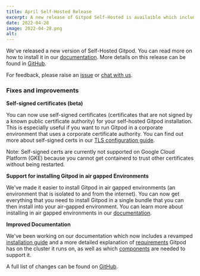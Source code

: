 ```yaml
---
title: April Self-Hosted Release
excerpt: A new release of Gitpod Self-Hosted is availaible which includes support for self-signed certs and facilitates installing Gitpod in air gapped environments.
date: 2022-04-28
image: 2022-04-28.png
alt:
---
```


<script>
  import Contributors from "$lib/components/changelog/contributors.svelte";
</script>

We've released a new version of Self-Hosted Gitpod. You can read more on how to install it in our [documentation](https://www.gitpod.io/docs/configure/self-hosted/latest). More details on this release can be found in [GitHub](https://github.com/gitpod-io/gitpod/releases).

For feedback, please raise an [issue](https://github.com/gitpod-io/gitpod/issues/new?assignees=&labels=bug&template=bug_report.yml) or [chat with us](https://www.gitpod.io/chat).

<p><Contributors usernames="nandajavarma,MrSimonEmms,Pothulapati,corneliusludmann,lucasvaltl" /></p>

### Fixes and improvements

**Self-signed certificates (beta)**

You can now use self-signed certificates (certificates that are not signed by a known public certificate authority) for your self-hosted Gitpod installation. This is especially useful if you want to run Gitpod in a corporate environment that uses a corporate certificate authority. You can find out more about self-signed certs in our [TLS configuration guide](https://www.gitpod.io/docs/configure/self-hosted/latest/advanced/tls).

Note: Self-signed certs are currently not supported on Google Cloud Platform (GKE) because you cannot get containerd to trust other certificates without being restarted.

**Support for installing Gitpod in air gapped Environments**

We've made it easier to install Gitpod in air gapped environments (an environment that is isolated to and from the internet). You can now get everything that you need to install Gitpod in a single bundle that you can then install into your air-gapped environment. You can learn more about installing in air gapped environments in our [documentation](https://www.gitpod.io/docs/configure/self-hosted/latest/advanced/air-gap).

**Improved Documentation**

We've been working on our documentation which now includes a revamped [installation guide](https://www.gitpod.io/docs/configure/self-hosted/latest/installing-gitpod) and a more detailed explanation of [requirements](https://www.gitpod.io/docs/configure/self-hosted/latest/cluster-requirements) Gitpod has on the cluster it runs on, as well as which [components](https://www.gitpod.io/docs/configure/self-hosted/latest/required-components) are needed to support it.

A full list of changes can be found on [GitHub](https://github.com/gitpod-io/gitpod/releases).

